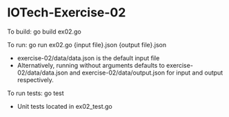 # IOTech-Exercise-02
To build: go build ex02.go

To run: go run ex02.go {input file}.json {output file}.json
  - exercise-02/data/data.json is the default input file
  - Alternatively, running without arguments defaults to exercise-02/data/data.json and exercise-02/data/output.json for input and output respectively.

To run tests: go test
  - Unit tests located in ex02_test.go
